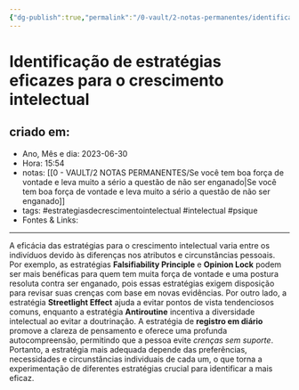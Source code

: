 ```yaml
---
{"dg-publish":true,"permalink":"/0-vault/2-notas-permanentes/identificacao-de-estrategias-eficazes-para-o-crescimento-intelectual/","tags":["permanente","estrategiasdecrescimentointelectual","intelectual","psique"],"dgHomeLink":true,"dgShowLocalGraph":true,"dgShowFileTree":true,"dgEnableSearch":true}
---
```


# Identificação de estratégias eficazes para o crescimento intelectual

## criado em: 
-  Ano, Mês e dia: 2023-06-30
- Hora: 15:54
- notas: [[0 - VAULT/2 NOTAS PERMANENTES/Se você tem boa força de vontade e leva muito a sério a questão de não ser enganado\|Se você tem boa força de vontade e leva muito a sério a questão de não ser enganado]]
- tags: #estrategiasdecrescimentointelectual #intelectual #psique 
- Fontes & Links: 
---


A eficácia das estratégias para o crescimento intelectual varia entre os indivíduos devido às diferenças nos atributos e circunstâncias pessoais. Por exemplo, as estratégias **Falsifiability Principle** e **Opinion Lock** podem ser mais benéficas para quem tem muita força de vontade e uma postura resoluta contra ser enganado, pois essas estratégias exigem disposição para revisar suas crenças com base em novas evidências. Por outro lado, a estratégia **Streetlight Effect** ajuda a evitar pontos de vista tendenciosos comuns, enquanto a estratégia **Antiroutine** incentiva a diversidade intelectual ao evitar a doutrinação. A estratégia de **registro em diário** promove a clareza de pensamento e oferece uma profunda autocompreensão, permitindo que a pessoa evite *crenças sem suporte*. Portanto, a estratégia mais adequada depende das preferências, necessidades e circunstâncias individuais de cada um, o que torna a experimentação de diferentes estratégias crucial para identificar a mais eficaz.
